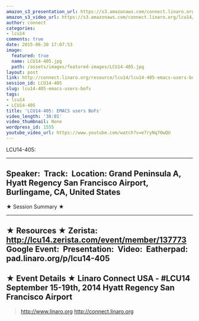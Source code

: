 ```yaml
---
amazon_s3_presentation_url: https://s3.amazonaws.com/connect.linaro.org/hkg15/Videos/09-18-Thursday/LCU14-405.pdf
amazon_s3_video_url: https://s3.amazonaws.com/connect.linaro.org/lcu14/videos/09-18-Thursday/LCU14-405-+EMACS+users+BoFs.mp4
author: connect
categories:
- lcu14
comments: true
date: 2015-06-30 17:07:53
image:
  featured: true
  name: LCU14-405.jpg
  path: /assets/images/featured-images/LCU14-405.jpg
layout: post
link: http://connect.linaro.org/resource/lcu14/lcu14-405-emacs-users-bofs/
session_id: LCU14-405
slug: lcu14-405-emacs-users-bofs
tags:
- lcu14
- LCU14-405
title: 'LCU14-405: EMACS users BoFs'
video_length: '38:01'
video_thumbnail: None
wordpress_id: 1555
youtube_video_url: https://www.youtube.com/watch?v=e7ryNq70wQU
---
```


LCU14-405: 

---------------------------------------------------

Speaker: 
Track: 
Location: Grand Peninsula A, Hyatt Regency San Francisco Airport, Burlingame, CA, United States
---------------------------------------------------

★ Session Summary ★

---------------------------------------------------

★ Resources ★
Zerista: http://lcu14.zerista.com/event/member/137773
Google Event: 
Presentation: 
Video: 
Eatherpad: pad.linaro.org/p/lcu14-405
---------------------------------------------------

★ Event Details ★
Linaro Connect USA - #LCU14
September 15-19th, 2014
Hyatt Regency San Francisco Airport
---------------------------------------------------

> http://www.linaro.org
> http://connect.linaro.org